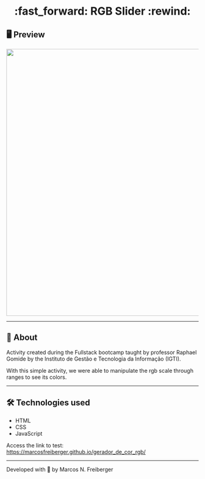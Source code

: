 <h1 align = "center"> :fast_forward: RGB Slider :rewind: </h1>

## 🖥 Preview
<p align = "center">
  <img src = "https://user-images.githubusercontent.com/48637568/91927802-d9298e80-ecb0-11ea-99d8-87643f500cb8.jpg" width = "700">
</p>

---

## 📖 About
<p>Activity created during the Fullstack bootcamp taught by professor Raphael Gomide by the Instituto de Gestão e Tecnologia da Informação (IGTI).

With this simple activity, we were able to manipulate the rgb scale through ranges to see its colors.</p>

---

## 🛠 Technologies used
- HTML
- CSS
- JavaScript

Access the link to test: https://marcosfreiberger.github.io/gerador_de_cor_rgb/


---

Developed with 💙 by Marcos N. Freiberger
